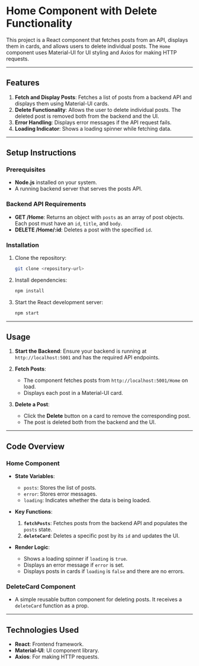 # Home Component with Delete Functionality

This project is a React component that fetches posts from an API, displays them in cards, and allows users to delete individual posts. The `Home` component uses Material-UI for UI styling and Axios for making HTTP requests.

---

## Features
1. **Fetch and Display Posts**: Fetches a list of posts from a backend API and displays them using Material-UI cards.
2. **Delete Functionality**: Allows the user to delete individual posts. The deleted post is removed both from the backend and the UI.
3. **Error Handling**: Displays error messages if the API request fails.
4. **Loading Indicator**: Shows a loading spinner while fetching data.

---


## Setup Instructions

### Prerequisites
- **Node.js** installed on your system.
- A running backend server that serves the posts API.

### Backend API Requirements
- **GET /Home**: Returns an object with `posts` as an array of post objects. Each post must have an `id`, `title`, and `body`.
- **DELETE /Home/:id**: Deletes a post with the specified `id`.

### Installation
1. Clone the repository:
   ```bash
   git clone <repository-url>
   ```
2. Install dependencies:
   ```bash
   npm install
   ```

3. Start the React development server:
   ```bash
   npm start
   ```

---

## Usage
1. **Start the Backend**:
   Ensure your backend is running at `http://localhost:5001` and has the required API endpoints.

2. **Fetch Posts**:
   - The component fetches posts from `http://localhost:5001/Home` on load.
   - Displays each post in a Material-UI card.

3. **Delete a Post**:
   - Click the **Delete** button on a card to remove the corresponding post.
   - The post is deleted both from the backend and the UI.

---

## Code Overview

### Home Component
- **State Variables**:
  - `posts`: Stores the list of posts.
  - `error`: Stores error messages.
  - `loading`: Indicates whether the data is being loaded.

- **Key Functions**:
  1. **`fetchPosts`**:
     Fetches posts from the backend API and populates the `posts` state.
  2. **`deleteCard`**:
     Deletes a specific post by its `id` and updates the UI.

- **Render Logic**:
  - Shows a loading spinner if `loading` is `true`.
  - Displays an error message if `error` is set.
  - Displays posts in cards if `loading` is `false` and there are no errors.

### DeleteCard Component
- A simple reusable button component for deleting posts. It receives a `deleteCard` function as a prop.

---

## Technologies Used
- **React**: Frontend framework.
- **Material-UI**: UI component library.
- **Axios**: For making HTTP requests.
